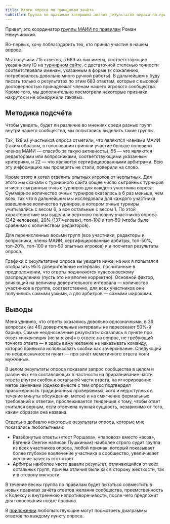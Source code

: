 ```yaml
---
title: Итоги опроса по принципам зачёта
subtitle: Группа по правилам завершила анализ результатов опроса по принципам зачёта ответов, сделала выводы и продолжит работу над проектом новых правил.
---
```


Привет, это координатор [группы МАИИ по правилам](https://www.maii.li/p/who#rules) Роман Немучинский.

Во-первых, хочу поблагодарить тех, кто принял участие в нашем [опросе](https://www.maii.li/news/2022-01-17-opros-po-principam-zachyota-otvetov/). 

Мы получили 715 ответов, в 683 из них имена, соответствующие указанному ID на [турнирном сайте](https://rating.chgk.info/), с достаточной степенью точности соответствовали именам, указанным в форме (к сожалению, потребовалось довольно много ручной работы). В дальнейшем я буду писать только о результатах по этим 683 ответам, которые с высокой достоверностью принадлежат членам нашего игрового сообщества. Кроме того, мы дополнительно посмотрели некоторые признаки накруток и не обнаружили таковых. 

## Методика подсчёта

Чтобы увидеть, будет ли различие во мнениях среди разных групп внутри нашего сообщества, мы попытались выделить такие группы.

Так, 128 из участников опроса отметили, что являются членами МАИИ (таким образом, в голосовании приняли участие больше половины членов МАИИ — спасибо за такую активность), 55 — что являются редакторами или вопросниками, соответствующими указанным критериям, и 22 — что являются сертифицированными арбитрами. Всю эту информацию мы проверять не стали, поверили на слово.

Кроме этого я хотел отделить опытных игроков от неопытных. Для этого мы скачали с турнирного сайта общее число сыгранных турниров и число сыгранных очных турниров для каждого участника опроса. Суммарное количество очных турниров оказалось в 6 раз меньше, чем всех, так что в дальнейшем мы исследовали для каждого участника взвешенное количество турниров, в котором очные турниры учитывались с весом 6, а все остальные с весом 1. По этой характеристике мы выделили верхнюю половину участников опроса (342 человека), 20% (137 человек), топ-100 и топ-50 (чтобы было сравнимо с количеством редакторов).

Для перечисленных восьми групп (все участники, редакторы и вопросники, члены МАИИ, сертифицированные арбитры, топ-50%, топ-20%, топ-100 и топ-50 опытных игроков) я и посчитал результаты опроса.

Графики с результатами опроса вы увидите ниже, на них я попытался отобразить 95% доверительные интервалы, посчитанные в предположении, что ответы подчиняются пуассоновскому распределению (пусть это не вполне корректно). Основной фактор, влияющий на величину доверительного интервала — количество участников в группе, соответственно, для всех участников они получились самыми узкими, а для арбитров — самыми широкими.

## Выводы

Меня удивило, что ответы оказались довольно однозначными, в 36 вопросах (из 46) доверительные интервалы не пересекают 50%-й барьер. Самые неоднозначные результаты оказались в пункте про ответ «инквизиция (испанская)» в ответе на вопрос, не требующий точного ответа — я здесь вижу желание не наказывать команду, которая привыкла использовать скобки как зачёркивание. Следующий по неоднозначности пункт — про зачёт меметичного ответа «они мужчины».

В целом результаты опроса показали запрос сообщества в целом и различных его составляющих в частности на приравнивание части ответа внутри скобок к остальной части ответа, на игнорирование меток заменами (однако вместе с тем опрос подтвердил правомерность традиционных проверяемых, хотя и недоступных в течение минуты обсуждения, меток) и на смягчение формальных требований к ответам, прослеживается тенденция к тому, чтобы ответ считался верным, если отвечена нужная сущность, независимо от того, каким образом она названа.

Отдельно добавлю некоторые результаты опроса, которые мне показались любопытными:
- Развёрнутые ответы («тест Роршаха», «паровоз» вместо «воза», Евгений Онегин написан Пушкиным) наиболее строго судит группа из всех участников опроса, любой признак, который показывает более глубокое вовлечение участника в сообщество, увеличивает желание зачесть этот ответ
- Арбитры наиболее часто давали результат, отличающийся от всех остальных групп, причём отличия были как в сторону жёсткости, так и в сторону мягкости.

В течение весны группа по правилам будет пытаться совместить в новых правилах зачёта ответов желания сообщества, преемственность к Кодексу и внутреннюю непротиворечивость, после чего предложит для голосования новые правила.

В [приложении](https://docs.google.com/document/d/1k6pYQ57qFHzH5H7wiGYfG9dgoOQE55K7W9FVGSJi_Ag/edit?usp=sharing) любопытствующие могут посмотреть диаграммы ответов по каждому пункту опроса.